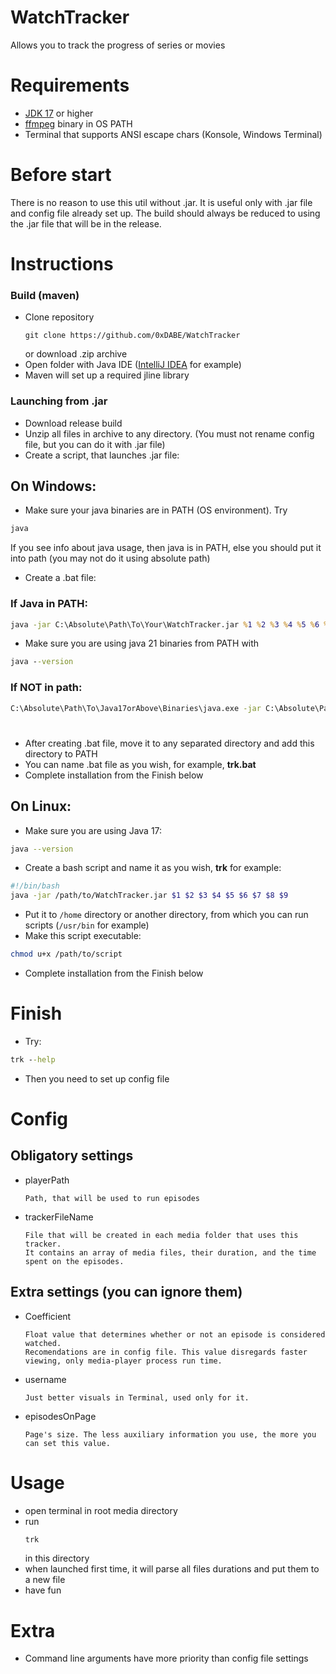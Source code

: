 #     WatchTracker
  Allows you to track the progress of series or movies

# Requirements
- [JDK 17](https://www.oracle.com/uk/java/technologies/downloads/) or higher
- [ffmpeg](https://github.com/FFmpeg/FFmpeg) binary in OS PATH
- Terminal that supports ANSI escape chars (Konsole, Windows Terminal)


# Before start

There is no reason to use this util without .jar. It is useful only with .jar file and config file already set up. The build should always be reduced to using the .jar file that will be in the release.


# Instructions
### Build (maven)
- Clone repository
  ```shell
  git clone https://github.com/0xDABE/WatchTracker
  ```
  or download .zip archive
- Open folder with Java IDE ([IntelliJ IDEA](https://www.jetbrains.com/idea/) for example)
- Maven will set up a required jline library

### Launching from .jar
- Download release build
- Unzip all files in archive to any directory. (You must not rename config file, but you can do it with .jar file)
- Create a script, that launches .jar file:
## On Windows:
- Make sure your java binaries are in PATH (OS environment). Try
 ```cmd
java
```
If you see info about java usage, then java is in PATH, else you should put it into path (you may not do it using absolute path)
- Create a .bat file:
### If Java in PATH:
```cmd
java -jar C:\Absolute\Path\To\Your\WatchTracker.jar %1 %2 %3 %4 %5 %6 %7 %8 %9
```
- Make sure you are using java 21 binaries from PATH with
```cmd
java --version
```
### If NOT in path:
```cmd
C:\Absolute\Path\To\Java17orAbove\Binaries\java.exe -jar C:\Absolute\Path\To\Your\WatchTracker.jar %1 %2 %3 %4 %5 %6 %7 %8 %9
```
#
- After creating .bat file, move it to any separated directory and add this directory to PATH
- You can name .bat file as you wish, for example, **trk.bat**
- Complete installation from the Finish below
## On Linux:
- Make sure you are using Java 17:
```bash
java --version
```
- Create a bash script and name it as you wish, **trk** for example:
```bash
#!/bin/bash
java -jar /path/to/WatchTracker.jar $1 $2 $3 $4 $5 $6 $7 $8 $9
```
- Put it to `/home` directory or another directory, from which you can run scripts (`/usr/bin` for example)
- Make this script executable:
```bash
chmod u+x /path/to/script
```
- Complete installation from the Finish below
# Finish
- Try:
```cmd
trk --help
```
- Then you need to set up config file

# Config
## Obligatory settings
- playerPath

      Path, that will be used to run episodes

- trackerFileName

      File that will be created in each media folder that uses this tracker. 
      It contains an array of media files, their duration, and the time spent on the episodes.

## Extra settings (you can ignore them)
- Coefficient

      Float value that determines whether or not an episode is considered watched. 
      Recomendations are in config file. This value disregards faster viewing, only media-player process run time.
- username

      Just better visuals in Terminal, used only for it.
- episodesOnPage

      Page's size. The less auxiliary information you use, the more you can set this value.

# Usage

- open terminal in root media directory
- run
  ```bash
  trk
  ```
  in this directory
- when launched first time, it will parse all files durations and put them to a new file
- have fun


# Extra
- Command line arguments have more priority than config file settings

